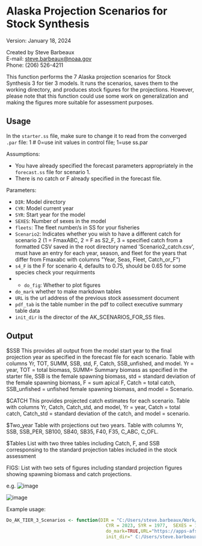  # Alaska Projection Scenarios for Stock Synthesis

Version: January 18, 2024

Created by Steve Barbeaux  
E-mail: steve.barbeaux@noaa.gov  
Phone: ‪(206) 526-4211‬

This function performs the 7 Alaska projection scenarios for Stock Synthesis 3 for tier 3 models. It runs the scenarios, saves them to the working directory, and produces stock figures for the projections. However, please note that this function could use some work on generalization and making the figures more suitable for assessment purposes.

## Usage

In the `starter.ss` file, make sure to change it to read from the converged `.par` file:
  1 # 0=use init values in control file; 1=use ss.par  
 
Assumptions:
- You have already specified the forecast parameters appropriately in the `forecast.ss` file for scenario 1.
- There is no catch or F already specified in the forecast file.

Parameters:
- `DIR`: Model directory
- `CYR`: Model current year
- `SYR`: Start year for the model
- `SEXES`: Number of sexes in the model
- `fleets`: The fleet number/s in SS for your fisheries
- `Scenario2`: Indicates whether you wish to have a different catch for scenario 2 (1 = FmaxABC, 2 = F as S2_F, 3 = specified catch from a formatted CSV saved in the root directory named 'Scenario2_catch.csv', must have an entry for each year, season, and fleet for the years that differ from Fmaxabc with columns "Year, Seas, Fleet, Catch_or_F")
- `s4_F` is the F for scenario 4, defaults to 0.75, should be 0.65 for some species check your requirments
- - `do_fig`: Whether to plot figures
- `do_mark`  whether to make markdown tables
- `URL` is the url address of the previous stock assessment document
- `pdf_tab` is the table number in the pdf to collect executive summary table data
- `init_dir` is the director of the AK_SCENARIOS_FOR_SS files.

## Output

$SSB 
This provides all output from the model start year to the final projection year as specified in the forecast file for each scenario. Table with columns Yr, TOT, SUMM, SSB, std, F, Catch, SSB_unfished, and model. Yr = year, TOT = total biomass, SUMM= Summary biomass as specified in the starter file, SSB is the female spawning biomass, std = standard deviation of the female spawning biomass, F = sum apical F, Catch = total catch, SSB_unfished =  unfished female spawning biomass, and model = Scenario.    

$CATCH
This provides projected catch estimates for each scenario. Table with columns Yr, Catch, Catch_std, and model, Yr = year, Catch = total catch, Catch_std = standard deviation of the catch, and model = scenario. 

$Two_year
Table with projections out two years. Table with columns Yr, SSB, SSB_PER, SB100, SB40, SB35, F40, F35, C_ABC, C_OFL. 

$Tables
List with two three tables including Catch, F, and SSB corresponsing to the standard projection tables included in the stock assessment 

FIGS:
List with two sets of figures including standard projection figures showing spawning biomass and catch projections. 

e.g. 
![image](https://github.com/afsc-assessments/AK_Scenarios_For_SS/assets/5395237/379a0331-8757-486f-81c0-5f38228a0bfc)

![image](https://github.com/afsc-assessments/AK_Scenarios_For_SS/assets/5395237/baf2959e-9d0a-4e7b-87f0-d79ae783152f)


Example usage:
```R
Do_AK_TIER_3_Scenarios <- function(DIR = "C:/Users/steve.barbeaux/Work/WORKING_FOLDER/EBS_PCOD_work_folder/2024_ASSESSMENT/SEPTEMBER_MODELS/GROWTH_MODELS_1990/Model_23.2f", 
	                                 CYR = 2023, SYR = 1977,  SEXES = 1, FLEETS = 1, Scenario2 = 1, S2_F = 0.4, s4_F = 0.75, do_fig = TRUE, 
	                                 do_mark=TRUE,URL="https://apps-afsc.fisheries.noaa.gov/Plan_Team/2022/EBSpcod.pdf", pdf_tab=1, 
	                                 init_dir=" C:/Users/steve.barbeaux/Work/GitHub/AK_Scenarios_For_SS"

